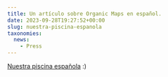 ```yaml
---
title: Un artículo sobre Organic Maps en español.
date: 2023-09-28T19:27:52+00:00
slug: nuestra-piscina-espanola
taxonomies:
  news:
    - Press
---
```


[Nuestra piscina española](https://www.elespanol.com/elandroidelibre/aplicaciones/20230909/adios-google-maps-wikiloc-organic-avanzada-apps-mapas-no-necesita-conexion/792421133%5F0.html) :)
